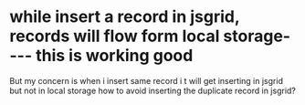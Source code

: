 # while insert a record in jsgrid, records will flow form local storage---- this is working good
But my concern is when i insert same record i t will get inserting in jsgrid but not in local storage
how to avoid inserting the duplicate record in jsgrid?
